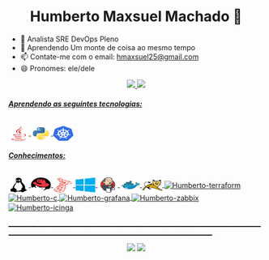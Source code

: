<h1 align="center"> Humberto Maxsuel Machado 👋</h1>

- 🤝 Analista SRE DevOps Pleno
- 🔭 Aprendendo Um monte de coisa ao mesmo tempo
- 📫 Contate-me com o email: hmaxsuel25@gmail.com
- 😄 Pronomes: ele/dele



<div align="center">
  <a href="https://github.com/hmaxsuel25">
  <img height="160em" src="https://github-readme-stats.vercel.app/api?username=Hmaxsuel25&show_icons=true&theme=noctis&include_all_commits=true&count_private=true"/>
  <img height="160em" src="https://github-readme-stats.vercel.app/api/top-langs/?username=Hmaxsuel25&layout=compact&langs_count=7&theme=noctis"/>
</div>

  
  <h4><i>Aprendendo as seguintes tecnologias:</i></h4> 
  
<div style="display: inline_block"><br>
  <img align="center" alt="Humberto-Java" height="30" width="40" src="https://raw.githubusercontent.com/devicons/devicon/master/icons/java/java-plain.svg">
  <img align="center" alt="Humberto-Python" height="30" width="40" src="https://raw.githubusercontent.com/devicons/devicon/master/icons/python/python-original.svg">
  <img align="center" alt="Humberto-Kubernetes" height="30" width="40" src="https://raw.githubusercontent.com/devicons/devicon/master/icons/kubernetes/kubernetes-plain.svg"">
  </div>
  
   <h4><i>Conhecimentos:</i></h4> 
  
<div style="display: inline_block"><br>
  <img align="center" alt="Humberto-Linux" height="30" width="40" src="https://raw.githubusercontent.com/devicons/devicon/master/icons/linux/linux-plain.svg">
  <img align="center" alt="Humberto-RHEL" height="30" width="40" src="https://raw.githubusercontent.com/devicons/devicon/master/icons/redhat/redhat-original.svg">
  <img align="center" alt="Humberto-MSSQL" height="30" width="40" src="https://raw.githubusercontent.com/devicons/devicon/master/icons/microsoftsqlserver/microsoftsqlserver-plain.svg">
<img align="center" alt="Humberto-Windows" height="30" width="40" src="https://raw.githubusercontent.com/devicons/devicon/master/icons/windows8/windows8-original.svg">
  <img align="center" alt="Humberto-Jenkins" height="30" width="40" src="https://raw.githubusercontent.com/devicons/devicon/master/icons/jenkins/jenkins-original.svg">
<img align="center" alt="Humberto-docker" height="30" width="40" src="https://raw.githubusercontent.com/devicons/devicon/master/icons/docker/docker-original.svg">
  <img align="center" alt="Humberto-tomcat" height="30" width="40" src="https://raw.githubusercontent.com/devicons/devicon/master/icons/tomcat/tomcat-original.svg">
  <img align="center" alt="Humberto-terraform" height="30" width="40" src="https://cdn.icon-icons.com/icons2/2107/PNG/512/file_type_terraform_icon_130125.png">
   <img align="center" alt="Humberto-c" height="30" width="40" src="https://cdn.icon-icons.com/icons2/2415/PNG/512/c_original_logo_icon_146611.png">
   <img align="center" alt="Humberto-grafana" height="30" width="40" src="https://raw.githubusercontent.com/Hmaxsuel25/devicon/1119b9f84c0290e0f0b38982099a2bd027a48bf1/icons/grafana/grafana-original.svg">
   <img align="center" alt="Humberto-zabbix" height="30" width="40" src="https://miro.medium.com/max/972/1*vloEha9mTCLM_SEnXdIUIw.png">
    <img align="center" alt="Humberto-icinga" height="30" width="40" src="https://cdn.icon-icons.com/icons2/2699/PNG/512/icinga_logo_icon_169018.png">                                                                                                                                  
  </div>
  
  <p>_____________________________________________________________________________________________________________________________________________</p>
  
<div style="text-align:center"> 
  
  <a href = "mailto:hmaxsuel25@gmail.com"><img src="https://img.shields.io/badge/Gmail-D14836?style=for-the-badge&logo=gmail&logoColor=white" target="_blank"></a>
  <a href="https://www.linkedin.com/in/hmaxsuel25" target="_blank"><img src="https://img.shields.io/badge/-LinkedIn-%230077B5?style=for-the-badge&logo=linkedin&logoColor=white" target="_blank"></a> 
 
 
  </div>
